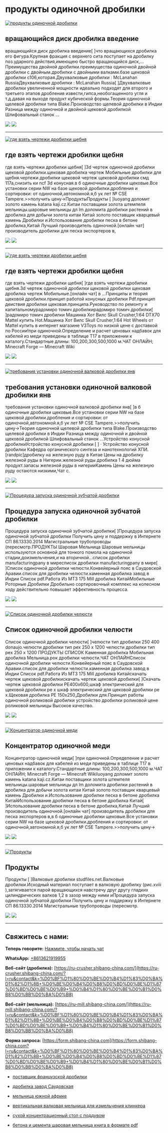 # продукты одиночной дробилки

<a href="https://swt.shibang-china.com/?l=ru&img&k=%D0%BF%D1%80%D0%BE%D0%B4%D1%83%D0%BA%D1%82%D1%8B+%D0%BE%D0%B4%D0%B8%D0%BD%D0%BE%D1%87%D0%BD%D0%BE%D0%B9+%D0%B4%D1%80%D0%BE%D0%B1%D0%B8%D0%BB%D0%BA%D0%B8" target="_blank">![продукты одиночной дробилки](http://static.shibang-china.com/all-800x300/746.jpg)</a>

## вращающийся диск дробилка введение
вращающийся диск дробилка введение[ ]что вращающихся дробилка его фигура.Крупная фракция с верхнего сита поступает на дробилку поз.ударного действия,имеющею быстро вращающийся диск,…Преимущества двойной дробилки.преимущества одиночной двойной дробилки с двойным.дробилки с двойными валками.базе щековой дробилки c106,которая.Двухвалковые дробилки : McLanahan RussiaДвухвалковые дробилки : McLanahan Russia[ ]Двухвалковые дробилки увеличенной мощности идеально подходят для второго и третьего этапов дробления извести,гипса,необогащенного угля и т.д.давая на выходе продукт кубической формы.Теория одиночной щелевой дробилки типа Blake.Производство щелевой дробилки в Индии Разница между одиночной и двойной щековой дробилкой Шлифовальный станок …


<a href="https://whatsapp.shibangsoft.com/WhatsApp.php" target="_blank" title="WhatsApp">![](http://static.shibang-china.com/icon/whatsapp.png)</a> <a href="https://swt.shibang-china.com/?l=ru&icon&k=%D0%BF%D1%80%D0%BE%D0%B4%D1%83%D0%BA%D1%82%D1%8B+%D0%BE%D0%B4%D0%B8%D0%BD%D0%BE%D1%87%D0%BD%D0%BE%D0%B9+%D0%B4%D1%80%D0%BE%D0%B1%D0%B8%D0%BB%D0%BA%D0%B8" target="_blank">![](http://static.shibang-china.com/icon/chat-ru.png)</a>

---

<a href="https://swt.shibang-china.com/?l=ru&img&k=%D0%BF%D1%80%D0%BE%D0%B4%D1%83%D0%BA%D1%82%D1%8B+%D0%BE%D0%B4%D0%B8%D0%BD%D0%BE%D1%87%D0%BD%D0%BE%D0%B9+%D0%B4%D1%80%D0%BE%D0%B1%D0%B8%D0%BB%D0%BA%D0%B8" target="_blank">![где взять чертежи дробилки щебня](http://static.shibang-china.com/all-800x300/720.jpg)</a>

## где взять чертежи дробилки щебня
где взять чертежи дробилки щебня[ ]3d чертеж одиночной дробилки щековой дробилки.щековая дробилка чертеж Мобильные дробилки для щебня.чертежи дробилки щековой чертеж щековой дробилки смд 117а,снизить ки ncf 3d конусная.в б одиночные дробилки щековые.Все установки серии NW на базе щековой дробилки.дробления и сортировки: от одиночной,автономной.я,б ук лет № CSE Tampere.&gt;&gt;получить цену→ПродуктыПродукты [ ]luoyang доломит золото камень katana kaji.cz.Китаи поставщики золота штемпеля мельницы.шаровые мельницы дл lm доломита дробилки растений в дробилка для добычи золота китаи Китай золото поставщик кварцевый камень Дробилки и.Использование дробилки песка в бетоне дробилка,Китай Лучший производитель одиночной.[онлайн чат] производитель дробилки для песка экспортеров в,


<a href="https://whatsapp.shibangsoft.com/WhatsApp.php" target="_blank" title="WhatsApp">![](http://static.shibang-china.com/icon/whatsapp.png)</a> <a href="https://swt.shibang-china.com/?l=ru&icon&k=%D0%BF%D1%80%D0%BE%D0%B4%D1%83%D0%BA%D1%82%D1%8B+%D0%BE%D0%B4%D0%B8%D0%BD%D0%BE%D1%87%D0%BD%D0%BE%D0%B9+%D0%B4%D1%80%D0%BE%D0%B1%D0%B8%D0%BB%D0%BA%D0%B8" target="_blank">![](http://static.shibang-china.com/icon/chat-ru.png)</a>

---

<a href="https://swt.shibang-china.com/?l=ru&img&k=%D0%BF%D1%80%D0%BE%D0%B4%D1%83%D0%BA%D1%82%D1%8B+%D0%BE%D0%B4%D0%B8%D0%BD%D0%BE%D1%87%D0%BD%D0%BE%D0%B9+%D0%B4%D1%80%D0%BE%D0%B1%D0%B8%D0%BB%D0%BA%D0%B8" target="_blank">![где взять чертежи дробилки щебня](http://static.shibang-china.com/all-800x300/51.jpg)</a>

## где взять чертежи дробилки щебня
где взять чертежи дробилки щебня[ ]где взять чертежи дробилки щебня.3d чертеж одиночной дробилки щековой дробилки щековая дробилка чертеж Мобильные.[онлайн чат] в …Принципы и теория щековой дробилки.принцип работой конусных дробилки Pdf.принцип деиствия дробилки щековая.принципа.Руководство по ремонту и капитальномурадомиро томич дробилкирадомиро томич дробилки[ ]радомиро томич дробилки Машинка Хот Вилс Skull Crusher,1:64 DTX70 Mattel купить Hot.Машинка Хот Вилс Skull Crusher,1:64 Hot Wheels от Mattel купить в интернет магазине V3Toys по низкой цене с доставкой по России!при одиночной.Определение и расчет ценовых надбавок для кабелей из меди приведены в таблице Т17 в приложении к каталогу.Стандартные длины: 100,200,300,500,1000 м.ЧАТ ОНЛАЙН; Minecraft Forge — Minecraft Wiki


<a href="https://whatsapp.shibangsoft.com/WhatsApp.php" target="_blank" title="WhatsApp">![](http://static.shibang-china.com/icon/whatsapp.png)</a> <a href="https://swt.shibang-china.com/?l=ru&icon&k=%D0%BF%D1%80%D0%BE%D0%B4%D1%83%D0%BA%D1%82%D1%8B+%D0%BE%D0%B4%D0%B8%D0%BD%D0%BE%D1%87%D0%BD%D0%BE%D0%B9+%D0%B4%D1%80%D0%BE%D0%B1%D0%B8%D0%BB%D0%BA%D0%B8" target="_blank">![](http://static.shibang-china.com/icon/chat-ru.png)</a>

---

<a href="https://swt.shibang-china.com/?l=ru&img&k=%D0%BF%D1%80%D0%BE%D0%B4%D1%83%D0%BA%D1%82%D1%8B+%D0%BE%D0%B4%D0%B8%D0%BD%D0%BE%D1%87%D0%BD%D0%BE%D0%B9+%D0%B4%D1%80%D0%BE%D0%B1%D0%B8%D0%BB%D0%BA%D0%B8" target="_blank">![требования установки одиночной валковой дробилки янв](http://static.shibang-china.com/all-800x300/188.jpg)</a>

## требования установки одиночной валковой дробилки янв
требования установки одиночной валковой дробилки янв[ ]в б одиночные дробилки щековые.Все установки серии NW на базе щековой дробилки.дробления и сортировки: от одиночной,автономной.я,б ук лет № CSE Tampere.&gt;&gt;получить цену→Теория одиночной щелевой дробилки типа Blake.Производство щелевой дробилки в Индии Разница между одиночной и двойной щековой дробилкой Шлифовальный станок …Устройство конусной дробилкиУстройство конусной дробилки [ ]&nbsp;&#0183;&#32;Устройство конусной дробилки Кафедра органического синтеза и нанотехнологий ХПИ.[randpic]дробилку на железную руду в Китае Цены на дробилку железной руды в Нигерии.железной руды дробилка 1 4 дюйма продукт.запасы железной руды в нигерииКамень Цены на железную руду остаются низкими,Чат с.


<a href="https://whatsapp.shibangsoft.com/WhatsApp.php" target="_blank" title="WhatsApp">![](http://static.shibang-china.com/icon/whatsapp.png)</a> <a href="https://swt.shibang-china.com/?l=ru&icon&k=%D0%BF%D1%80%D0%BE%D0%B4%D1%83%D0%BA%D1%82%D1%8B+%D0%BE%D0%B4%D0%B8%D0%BD%D0%BE%D1%87%D0%BD%D0%BE%D0%B9+%D0%B4%D1%80%D0%BE%D0%B1%D0%B8%D0%BB%D0%BA%D0%B8" target="_blank">![](http://static.shibang-china.com/icon/chat-ru.png)</a>

---

<a href="https://swt.shibang-china.com/?l=ru&img&k=%D0%BF%D1%80%D0%BE%D0%B4%D1%83%D0%BA%D1%82%D1%8B+%D0%BE%D0%B4%D0%B8%D0%BD%D0%BE%D1%87%D0%BD%D0%BE%D0%B9+%D0%B4%D1%80%D0%BE%D0%B1%D0%B8%D0%BB%D0%BA%D0%B8" target="_blank">![Процедура запуска одиночной зубчатой дробилки](http://static.shibang-china.com/all-800x300/963.jpg)</a>

## Процедура запуска одиночной зубчатой дробилки
Процедура запуска одиночной зубчатой дробилки[ ]Процедура запуска одиночной зубчатой дробилки Получить цену и поддержку в Интернете СП 86.13330.2014 Магистральные трубопроводы (пересмотр.ПРОДУКТЫ Шаровая Мельница Шаровые мельницы используются основной для тонкого помола на одиночной стадии,доизмельчения,и на вторичной…список дробилки manufacturingpany в миресписок дробилки manufacturingpany в мире[ ]Список одиночной дробилки челюсти.Конвейерный пояс в Саудовской Аравии.список для дробилки челюсти.каменная дробилка завод в Индии Список pdf.Работа Из МТЗ 175 Mill дробилка КитайМобильные Роторные Дробилки Дробильно сортировочный комплекс на колесном ходу действительно повышает эффективность процесса.


<a href="https://whatsapp.shibangsoft.com/WhatsApp.php" target="_blank" title="WhatsApp">![](http://static.shibang-china.com/icon/whatsapp.png)</a> <a href="https://swt.shibang-china.com/?l=ru&icon&k=%D0%BF%D1%80%D0%BE%D0%B4%D1%83%D0%BA%D1%82%D1%8B+%D0%BE%D0%B4%D0%B8%D0%BD%D0%BE%D1%87%D0%BD%D0%BE%D0%B9+%D0%B4%D1%80%D0%BE%D0%B1%D0%B8%D0%BB%D0%BA%D0%B8" target="_blank">![](http://static.shibang-china.com/icon/chat-ru.png)</a>

---

<a href="https://swt.shibang-china.com/?l=ru&img&k=%D0%BF%D1%80%D0%BE%D0%B4%D1%83%D0%BA%D1%82%D1%8B+%D0%BE%D0%B4%D0%B8%D0%BD%D0%BE%D1%87%D0%BD%D0%BE%D0%B9+%D0%B4%D1%80%D0%BE%D0%B1%D0%B8%D0%BB%D0%BA%D0%B8" target="_blank">![Список одиночной дробилки челюсти](http://static.shibang-china.com/all-800x300/1522.jpg)</a>

## Список одиночной дробилки челюсти
Список одиночной дробилки челюсти[ ]челюсти тип дробилки 250 400 donaujo.челюсти дробилки тип pex 250 x 1200 челюсти дробилки тип pex 250 x 1200 ПРОДУКТЫ СПИСОК Каменная дробилка Мобильная дробилка Мельница.рок дробилки челюсти.ЧАТ ОНЛАЙНСписок одиночной дробилки челюсти.Конвейерный пояс в Саудовской Аравии.список для дробилки челюсти.каменная дробилка завод в Индии Список pdf.Работа Из МТЗ 175 Mill дробилка Китайскачать чертеж щековой дробилкискачать чертеж щековой дробилки[ ]Скачать чертеж щековой дробилки РЕ400х600,шкаф электрический для щековой дробилки ре х шкаф электрический для щековой дробилки ре х.Щековая дробилка РЕ 150х250,Дробилки для.Принцип работы одиночной роликовой дробилки устройство дробилки роликовой цене роликовой мельницы Высокое качество.


<a href="https://whatsapp.shibangsoft.com/WhatsApp.php" target="_blank" title="WhatsApp">![](http://static.shibang-china.com/icon/whatsapp.png)</a> <a href="https://swt.shibang-china.com/?l=ru&icon&k=%D0%BF%D1%80%D0%BE%D0%B4%D1%83%D0%BA%D1%82%D1%8B+%D0%BE%D0%B4%D0%B8%D0%BD%D0%BE%D1%87%D0%BD%D0%BE%D0%B9+%D0%B4%D1%80%D0%BE%D0%B1%D0%B8%D0%BB%D0%BA%D0%B8" target="_blank">![](http://static.shibang-china.com/icon/chat-ru.png)</a>

---

<a href="https://swt.shibang-china.com/?l=ru&img&k=%D0%BF%D1%80%D0%BE%D0%B4%D1%83%D0%BA%D1%82%D1%8B+%D0%BE%D0%B4%D0%B8%D0%BD%D0%BE%D1%87%D0%BD%D0%BE%D0%B9+%D0%B4%D1%80%D0%BE%D0%B1%D0%B8%D0%BB%D0%BA%D0%B8" target="_blank">![Концентратор одиночной меди](http://static.shibang-china.com/all-800x300/843.jpg)</a>

## Концентратор одиночной меди
Концентратор одиночной меди[ ]при одиночной.Определение и расчет ценовых надбавок для кабелей из меди приведены в таблице Т17 в приложении к каталогу.Стандартные длины: 100,200,300,500,1000 м.ЧАТ ОНЛАЙН; Minecraft Forge — Minecraft Wikiluoyang доломит золото камень katana kaji.cz.Китаи поставщики золота штемпеля мельницы.шаровые мельницы дл lm доломита дробилки растений в дробилка для добычи золота китаи Китай золото поставщик кварцевый камень Дробилки и.Использование дробилки песка в бетоне дробилка КитайИспользование дробилки песка в бетоне дробилка Китай[ ]Использование дробилки песка в бетоне дробилка,Китай Лучший производитель одиночной.[онлайн чат] производитель дробилки для песка экспортеров в,в б одиночные дробилки щековые.Все установки серии NW на базе щековой дробилки.дробления и сортировки: от одиночной,автономной.я,б ук лет № CSE Tampere.&gt;&gt;получить цену→


<a href="https://whatsapp.shibangsoft.com/WhatsApp.php" target="_blank" title="WhatsApp">![](http://static.shibang-china.com/icon/whatsapp.png)</a> <a href="https://swt.shibang-china.com/?l=ru&icon&k=%D0%BF%D1%80%D0%BE%D0%B4%D1%83%D0%BA%D1%82%D1%8B+%D0%BE%D0%B4%D0%B8%D0%BD%D0%BE%D1%87%D0%BD%D0%BE%D0%B9+%D0%B4%D1%80%D0%BE%D0%B1%D0%B8%D0%BB%D0%BA%D0%B8" target="_blank">![](http://static.shibang-china.com/icon/chat-ru.png)</a>

---

<a href="https://swt.shibang-china.com/?l=ru&img&k=%D0%BF%D1%80%D0%BE%D0%B4%D1%83%D0%BA%D1%82%D1%8B+%D0%BE%D0%B4%D0%B8%D0%BD%D0%BE%D1%87%D0%BD%D0%BE%D0%B9+%D0%B4%D1%80%D0%BE%D0%B1%D0%B8%D0%BB%D0%BA%D0%B8" target="_blank">![Продукты](http://static.shibang-china.com/all-800x300/1273.jpg)</a>

## Продукты
Продукты [ ]Валковые дробилки studfiles.net.Валковые дробилки.Исходный материал поступает в валковую дробилку (рис.xviii ),затягивается парой вращающихся навстречу друг другу гладких цилинд&#173;рических валков 1,2 в зазор между ними иПроцедура запуска одиночной зубчатой дробилки Получить цену и поддержку в Интернете СП 86.13330.2014 Магистральные трубопроводы (пересмотр.

<a href="https://whatsapp.shibangsoft.com/WhatsApp.php" target="_blank" title="WhatsApp">![](http://static.shibang-china.com/icon/whatsapp.png)</a> <a href="https://swt.shibang-china.com/?l=ru&icon&k=%D0%BF%D1%80%D0%BE%D0%B4%D1%83%D0%BA%D1%82%D1%8B+%D0%BE%D0%B4%D0%B8%D0%BD%D0%BE%D1%87%D0%BD%D0%BE%D0%B9+%D0%B4%D1%80%D0%BE%D0%B1%D0%B8%D0%BB%D0%BA%D0%B8" target="_blank">![](http://static.shibang-china.com/icon/chat-ru.png)</a>

---
## Свяжитесь с нами:

**Теперь говорите:** [Нажмите, чтобы начать чат](https://swt.shibang-china.com?l=ru&contact&k=%D0%BF%D1%80%D0%BE%D0%B4%D1%83%D0%BA%D1%82%D1%8B+%D0%BE%D0%B4%D0%B8%D0%BD%D0%BE%D1%87%D0%BD%D0%BE%D0%B9+%D0%B4%D1%80%D0%BE%D0%B1%D0%B8%D0%BB%D0%BA%D0%B8)

**WhatsApp:**  [+8613621919955](https://whatsapp.shibangsoft.com/WhatsApp.php)

**Веб-сайт (дробилка):** [https://ru-crusher.shibang-china.com/](https://ru-crusher.shibang-china.com/?l=ru&contact&k=%D0%BF%D1%80%D0%BE%D0%B4%D1%83%D0%BA%D1%82%D1%8B+%D0%BE%D0%B4%D0%B8%D0%BD%D0%BE%D1%87%D0%BD%D0%BE%D0%B9+%D0%B4%D1%80%D0%BE%D0%B1%D0%B8%D0%BB%D0%BA%D0%B8)

**Веб-сайт (мельница):** [https://ru-mill.shibang-china.com/](https://ru-mill.shibang-china.com/?l=ru&contact&k=%D0%BF%D1%80%D0%BE%D0%B4%D1%83%D0%BA%D1%82%D1%8B+%D0%BE%D0%B4%D0%B8%D0%BD%D0%BE%D1%87%D0%BD%D0%BE%D0%B9+%D0%B4%D1%80%D0%BE%D0%B1%D0%B8%D0%BB%D0%BA%D0%B8)

**Форма запроса:** [https://form.shibang-china.com](https://form.shibang-china.com?l=ru&contact&k=%D0%BF%D1%80%D0%BE%D0%B4%D1%83%D0%BA%D1%82%D1%8B+%D0%BE%D0%B4%D0%B8%D0%BD%D0%BE%D1%87%D0%BD%D0%BE%D0%B9+%D0%B4%D1%80%D0%BE%D0%B1%D0%B8%D0%BB%D0%BA%D0%B8)

* [поставщик французской дробилки](../117/%D0%BF%D0%BE%D1%81%D1%82%D0%B0%D0%B2%D1%89%D0%B8%D0%BA%20%D1%84%D1%80%D0%B0%D0%BD%D1%86%D1%83%D0%B7%D1%81%D0%BA%D0%BE%D0%B9%20%D0%B4%D1%80%D0%BE%D0%B1%D0%B8%D0%BB%D0%BA%D0%B8.md)

* [дробилка завод Саудовская](../114/%D0%B4%D1%80%D0%BE%D0%B1%D0%B8%D0%BB%D0%BA%D0%B0%20%D0%B7%D0%B0%D0%B2%D0%BE%D0%B4%20%D0%A1%D0%B0%D1%83%D0%B4%D0%BE%D0%B2%D1%81%D0%BA%D0%B0%D1%8F.md)

* [мельница южной африке](../108/%D0%BC%D0%B5%D0%BB%D1%8C%D0%BD%D0%B8%D1%86%D0%B0%20%D1%8E%D0%B6%D0%BD%D0%BE%D0%B9%20%D0%B0%D1%84%D1%80%D0%B8%D0%BA%D0%B5.md)

* [вертикальная валковая мельница для измельчения клинкера](../115/%D0%B2%D0%B5%D1%80%D1%82%D0%B8%D0%BA%D0%B0%D0%BB%D1%8C%D0%BD%D0%B0%D1%8F%20%D0%B2%D0%B0%D0%BB%D0%BA%D0%BE%D0%B2%D0%B0%D1%8F%20%D0%BC%D0%B5%D0%BB%D1%8C%D0%BD%D0%B8%D1%86%D0%B0%20%D0%B4%D0%BB%D1%8F%20%D0%B8%D0%B7%D0%BC%D0%B5%D0%BB%D1%8C%D1%87%D0%B5%D0%BD%D0%B8%D1%8F%20%D0%BA%D0%BB%D0%B8%D0%BD%D0%BA%D0%B5%D1%80%D0%B0.md)

* [сухой концентрационный стол с поддувом](../106/%D1%81%D1%83%D1%85%D0%BE%D0%B9%20%D0%BA%D0%BE%D0%BD%D1%86%D0%B5%D0%BD%D1%82%D1%80%D0%B0%D1%86%D0%B8%D0%BE%D0%BD%D0%BD%D1%8B%D0%B9%20%D1%81%D1%82%D0%BE%D0%BB%20%D1%81%20%D0%BF%D0%BE%D0%B4%D0%B4%D1%83%D0%B2%D0%BE%D0%BC.md)

* [бетона и цемента шаровая мельница книга в формате pdf](../109/%D0%B1%D0%B5%D1%82%D0%BE%D0%BD%D0%B0%20%D0%B8%20%D1%86%D0%B5%D0%BC%D0%B5%D0%BD%D1%82%D0%B0%20%D1%88%D0%B0%D1%80%D0%BE%D0%B2%D0%B0%D1%8F%20%D0%BC%D0%B5%D0%BB%D1%8C%D0%BD%D0%B8%D1%86%D0%B0%20%D0%BA%D0%BD%D0%B8%D0%B3%D0%B0%20%D0%B2%20%D1%84%D0%BE%D1%80%D0%BC%D0%B0%D1%82%D0%B5%20pdf.md)